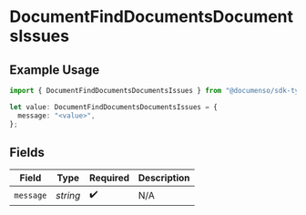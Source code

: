 # DocumentFindDocumentsDocumentsIssues

## Example Usage

```typescript
import { DocumentFindDocumentsDocumentsIssues } from "@documenso/sdk-typescript/models/errors";

let value: DocumentFindDocumentsDocumentsIssues = {
  message: "<value>",
};
```

## Fields

| Field              | Type               | Required           | Description        |
| ------------------ | ------------------ | ------------------ | ------------------ |
| `message`          | *string*           | :heavy_check_mark: | N/A                |